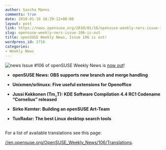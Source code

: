 ```yaml
---
author: Sascha Manns
comments: true
date: 2010-01-16 16:29:12+00:00
layout: post
link: https://news.opensuse.org/2010/01/16/opensuse-weekly-ners-issue-106-is-out/
slug: opensuse-weekly-ners-issue-106-is-out
title: openSUSE Weekly News, Issue 106 is out!
wordpress_id: 2716
categories:
- Weekly News
---
```


![news](//static.opensuse.org/images/knewsticker.png) Issue #106 of openSUSE Weekly News is [now out](//en.opensuse.org/OpenSUSE_Weekly_News/106)!



	
  * **openSUSE News: OBS supports new  branch and merge handling**

	
  * **Unixmen/srlinuxx: Five useful  extensions for Openoffice**

	
  * **Jussi Kekkonen (Tm_T): KDE Software  Compilation 4.4 RC1 Codename “Cornelius” released**

	
  * **Sirko Kemter: Building an openSUSE  Art-Team**

	
  * **TuxRadar: The best Linux desktop  search tools**





## 






For a list of available translations see this page:

[//en.opensuse.org/OpenSUSE_Weekly_News/106/Translations](//en.opensuse.org/OpenSUSE_Weekly_News/106/Translations).

